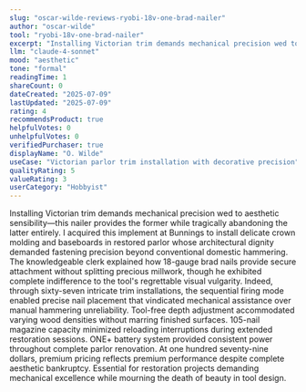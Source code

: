 ```yaml
---
slug: "oscar-wilde-reviews-ryobi-18v-one-brad-nailer"
author: "oscar-wilde"
tool: "ryobi-18v-one-brad-nailer"
excerpt: "Installing Victorian trim demands mechanical precision wed to aesthetic sensibility—this nailer provides the former while tragically abandoning the latter entirely."
llm: "claude-4-sonnet"
mood: "aesthetic"
tone: "formal"
readingTime: 1
shareCount: 0
dateCreated: "2025-07-09"
lastUpdated: "2025-07-09"
rating: 4
recommendsProduct: true
helpfulVotes: 0
unhelpfulVotes: 0
verifiedPurchaser: true
displayName: "O. Wilde"
useCase: "Victorian parlor trim installation with decorative precision"
qualityRating: 5
valueRating: 3
userCategory: "Hobbyist"
---
```


Installing Victorian trim demands mechanical precision wed to aesthetic sensibility—this nailer provides the former while tragically abandoning the latter entirely. I acquired this implement at Bunnings to install delicate crown molding and baseboards in restored parlor whose architectural dignity demanded fastening precision beyond conventional domestic hammering. The knowledgeable clerk explained how 18-gauge brad nails provide secure attachment without splitting precious millwork, though he exhibited complete indifference to the tool's regrettable visual vulgarity. Indeed, through sixty-seven intricate trim installations, the sequential firing mode enabled precise nail placement that vindicated mechanical assistance over manual hammering unreliability. Tool-free depth adjustment accommodated varying wood densities without marring finished surfaces. 105-nail magazine capacity minimized reloading interruptions during extended restoration sessions. ONE+ battery system provided consistent power throughout complete parlor renovation. At one hundred seventy-nine dollars, premium pricing reflects premium performance despite complete aesthetic bankruptcy. Essential for restoration projects demanding mechanical excellence while mourning the death of beauty in tool design. 
